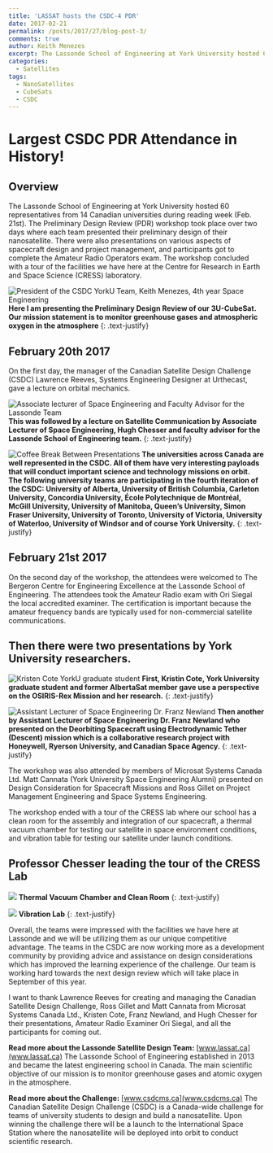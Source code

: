 ```yaml
---
title: 'LASSAT hosts the CSDC-4 PDR'
date: 2017-02-21
permalink: /posts/2017/27/blog-post-3/
comments: true
author: Keith Menezes
excerpt: The Lassonde School of Engineering at York University hosted 60 representatives from 14 Canadian universities during reading week (Feb. 21st).  The Preliminary Design Review (PDR) workshop took place over two days where each team presented their preliminary design of their nanosatellite.
categories:
  - Satellites
tags:
  - NanoSatellites
  - CubeSats
  - CSDC
---
```


# Largest CSDC PDR Attendance in History!

## Overview
The Lassonde School of Engineering at York University hosted 60 representatives from 14 Canadian universities during reading week (Feb. 21st).  The Preliminary Design Review (PDR) workshop took place over two days where each team presented their preliminary design of their nanosatellite. There were also presentations on various aspects of spacecraft design and project management, and participants got to complete the Amateur Radio Operators exam. The workshop concluded with a tour of the facilities we have here at the Centre for Research in Earth and Space Science (CRESS) laboratory.


![](/assets/images/csdcpdr.jpg "President of the CSDC YorkU Team, Keith Menezes, 4th year Space Engineering")
**Here I am presenting the Preliminary Design Review of our 3U-CubeSat. Our mission statement is to monitor greenhouse gases and atmospheric oxygen in the atmosphere**
{: .text-justify}

## February 20th 2017
On the first day, the manager of the Canadian Satellite Design Challenge (CSDC) Lawrence Reeves, Systems Engineering Designer at Urthecast, gave a lecture on orbital mechanics.

![](/assets/images/hugh.jpg "Associate lecturer of Space Engineering and Faculty Advisor for the Lassonde Team")
**This was followed by a lecture on Satellite Communication by Associate Lecturer of Space Engineering, Hugh Chesser and faculty advisor for the Lassonde School of Engineering team.**
{: .text-justify}

![](/assets/images/attendants.jpg "Coffee Break Between Presentations")
**The universities across Canada are well represented in the CSDC. All of them have very interesting payloads that will conduct important science and technology missions on orbit. The following university teams are participating in the fourth iteration of the CSDC: University of Alberta, University of British Columbia, Carleton University, Concordia University, École Polytechnique de Montréal, McGill University, University of Manitoba, Queen’s University, Simon Fraser University, University of Toronto, University of Victoria, University of Waterloo, University of Windsor and of course York University.**
{: .text-justify}

## February 21st 2017
On the second day of the workshop, the attendees were welcomed to The Bergeron Centre for Engineering Excellence at the Lassonde School of Engineering. The attendees took the Amateur Radio exam with Ori Siegal the local accredited examiner. The certification is important because the amateur frequency bands are typically used for non-commercial satellite communications.

## Then there were two presentations by York University researchers.
![](/assets/images/kristen.jpg "Kristen Cote YorkU graduate student")
**First, Kristin Cote, York University graduate student and former AlbertaSat member gave use a perspective on the OSIRIS-Rex Mission and her research.**
{: .text-justify}

![](/assets/images/newland.jpg "Assistant Lecturer of Space Engineering Dr. Franz Newland")
**Then another by Assistant Lecturer of Space Engineering Dr. Franz Newland who presented on the Deorbiting Spacecraft using Electrodynamic Tether (Descent) mission which is a collaborative research project with Honeywell, Ryerson University, and Canadian Space Agency.**
{: .text-justify}

The workshop was also attended by members of Microsat Systems Canada Ltd. Matt Cannata (York University Space Engineering Alumni) presented on Design Consideration for Spacecraft Missions and Ross Gillet on Project Management Engineering and Space Systems Engineering.

The workshop ended with a tour of the CRESS lab where our school has a clean room for the assembly and integration of our spacecraft, a thermal vacuum chamber for testing our satellite in space environment conditions, and vibration table for testing our satellite under launch conditions.

## Professor Chesser leading the tour of the CRESS Lab
![](/assets/images/tvac.jpg)
**Thermal Vacuum Chamber and Clean Room**
{: .text-justify}

![](/assets/images/vib.jpg)
**Vibration Lab**
{: .text-justify}

Overall, the teams were impressed with the facilities we have here at Lassonde and we will be utilizing them as our unique competitive advantage. The teams in the CSDC are now working more as a development community by providing advice and assistance on design considerations which has improved the learning experience of the challenge. Our team is working hard towards the next design review which will take place in September of this year.

I want to thank Lawrence Reeves for creating and managing the Canadian Satellite Design Challenge, Ross Gillet and Matt Cannata from Microsat Systems Canada Ltd., Kristen Cote, Franz Newland, and Hugh Chesser for their presentations, Amateur Radio Examiner Ori Siegal, and all the participants for coming out.

**Read more about the Lassonde Satellite Design Team:** [www.lassat.ca](www.lassat.ca)
The Lassonde School of Engineering established in 2013 and became the latest engineering school in Canada. The main scientific objective of our mission is to monitor greenhouse gases and atomic oxygen in the atmosphere.

**Read more about the Challenge:** [www.csdcms.ca](www.csdcms.ca)
The Canadian Satellite Design Challenge (CSDC) is a Canada-wide challenge for teams of university students to design and build a nanosatellite. Upon winning the challenge there will be a launch to the International Space Station where the nanosatellite will be deployed into orbit to conduct scientific research.

<div id="fb-root"></div>
<script>(function(d, s, id) {
  var js, fjs = d.getElementsByTagName(s)[0];
  if (d.getElementById(id)) return;
  js = d.createElement(s); js.id = id;
  js.src = "//connect.facebook.net/en_US/sdk.js#xfbml=1&version=v2.8";
  fjs.parentNode.insertBefore(js, fjs);
}(document, 'script', 'facebook-jssdk'));</script>

<div class="fb-like" data-href="http://keithmenezes.ca/posts/2017/01/blog-post-2/" data-layout="standard" data-action="like" data-size="large" data-show-faces="true" data-share="false"></div>

<div class="fb-send" data-href="http://keithmenezes.ca/posts/2017/01/blog-post-2/"></div>
